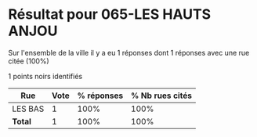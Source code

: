 # Résultat pour 065-LES HAUTS ANJOU

Sur l'ensemble de la ville il y a eu 1 réponses dont 1 réponses avec une rue citée (100%)

1 points noirs identifiés

| Rue | Vote | % réponses | % Nb rues cités|
|-----|------|------------|----------------|
| LES BAS | 1 | 100% | 100%|
| **Total** | 1 | 100% | 100%|
